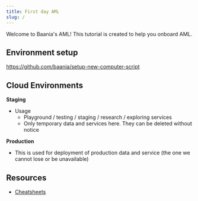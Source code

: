 ```yaml
---
title: First day AML
slug: /
---
```


Welcome to Baania's AML! This tutorial is created to help you onboard AML.


## Environment setup
https://github.com/baania/setup-new-computer-script


## Cloud Environments
**Staging**
- Usage
  - Playground / testing / staging / research / exploring services
  - Only temporary data and services here. They can be deleted without notice

**Production**
- This is used for deployment of production data and service (the one we cannot lose or be unavailable)

## Resources
- [Cheatsheets](https://github.com/baania/cheatsheets)
